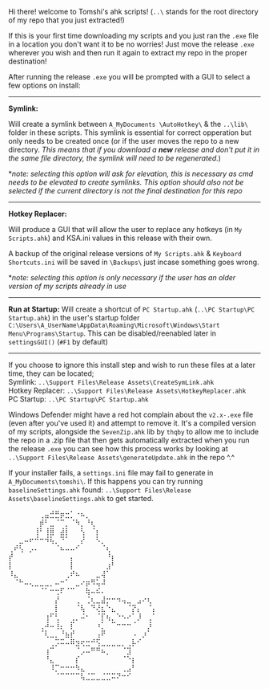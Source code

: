 Hi there! welcome to Tomshi's ahk scripts! (`..\` stands for the root directory of my repo that you just extracted!)

If this is your first time downloading my scripts and you just ran the `.exe` file in a location you don't want it to be no worries! Just move the release `.exe` wherever you wish and then run it again to extract my repo in the proper destination!

After running the release `.exe` you will be prompted with a GUI to select a few options on install:
___

**Symlink:**

Will create a symlink between ``A_MyDocuments \AutoHotkey\`` & the ``..\lib\`` folder in these scripts. This symlink is essential for correct opperation but only needs to be created once (or if the user moves the repo to a new directory. *This means that if you download a **new** release and don't put it in the same file directory, the symlink will need to be regenerated.*)

**note: selecting this option will ask for elevation, this is necessary as cmd needs to be elevated to create symlinks. This option should also not be selected if the current directory is not the final destination for this repo*
___

**Hotkey Replacer:**

Will produce a GUI that will allow the user to replace any hotkeys (in `My Scripts.ahk`) and KSA.ini values in this release with their own.

A backup of the original release versions of `My Scripts.ahk` & `Keyboard Shortcuts.ini` will be saved in `\Backups\` just incase something goes wrong.

**note: selecting this option is only necessary if the user has an older version of my scripts already in use*

___

**Run at Startup:**
Will create a shortcut of `PC Startup.ahk` (`..\PC Startup\PC Startup.ahk`) in the user's startup folder `C:\Users\A_UserName\AppData\Roaming\Microsoft\Windows\Start Menu\Programs\Startup`. This can be disabled/reenabled later in `settingsGUI()` (`#F1` by default)

___

If you choose to ignore this install step and wish to run these files at a later time, they can be located;  
Symlink:            `..\Support Files\Release Assets\CreateSymLink.ahk`  
Hotkey Replacer:    `..\Support Files\Release Assets\HotkeyReplacer.ahk`  
PC Startup:         `..\PC Startup\PC Startup.ahk`  

Windows Defender might have a red hot complain about the `v2.x-.exe` file (even after you've used it) and attempt to remove it. It's a compiled version of my scripts, alongside the `SevenZip.ahk` lib by `thqby` to allow me to include the repo in a .zip file that then gets automatically extracted when you run the release `.exe` you can see how this process works by looking at `..\Support Files\Release Assets\generateUpdate.ahk` in the repo ^.^

If your installer fails, a `settings.ini` file may fail to generate in `A_MyDocuments\tomshi\`. If this happens you can try running `baselineSettings.ahk` found: `..\Support Files\Release Assets\baselineSettings.ahk` to get started.

⠀⠀⠀⠀⠀⠀⢀⣤⣚⣛⡶⣒⡁⠐⠦⡀⠀⠀⠀⠀⠀⠀⠀⠀⠀⠀⠀⠀⠀
⠀⠀⠀⠀⠀⠀⡾⠃⣀⠈⠉⡀⠈⠳⡀⠘⢆⠀⠀⠀⠀⠀⠀⠀⠀⠀⠀⠀⠀
⠀⠀⠀⠀⠀⢸⠃⢸⣿⠀⣼⡇⠀⠀⢣⠀⠈⡆⠀⠀⠀⠀⠀⠀⠀⠀⠀⠀⠀
⠀⠀⣀⠤⠖⠚⠒⠺⢧⡀⠙⠁⠀⠀⡜⠀⠀⠣⡀⠀⠀⠀⠀⠀⠀⠀⠀⠀⠀
⢀⠞⢣⠀⡠⠄⠀⠀⠀⠈⠦⠤⠤⠊⠀⠀⠀⠀⠈⢆⠀⠀⠀⠀⠀⠀⠀⠀⠀
⡞⠀⠀⠀⠀⠀⠀⠀⠀⠀⠀⠀⡄⠀⠀⠀⠀⠀⠀⠘⡆⠀⠀⠀⠀⠀⠀⠀⠀
⡇⠀⠀⠀⠀⠀⠀⠀⠀⠀⠀⠀⡇⠀⠀⠀⠀⠀⠀⣰⠃⠀⠀⠀⠀⠀⠀⠀⠀
⠸⣄⠀⠀⠀⠀⠀⠀⠀⠀⠀⢀⠞⠦⠀⠀⠀⣀⢼⠁⠀⠀⠀⠀⠀⠀⠀⠀⠀
⠀⠈⠓⠤⢄⣀⣀⣀⡀⠤⠒⠁⠀⣀⠔⡶⠻⢥⠼⠀⠀⠀⠀⠀⠀⠀⠀⠀⠀
⠀⠀⠀⠀⠀⠀⠈⠁⠒⢒⠏⠈⠉⠀⠀⢷⠤⠮⠄⠀⠀⠀⠀⠀⠀⠀⠀⠀⠀
⠀⠀⠀⠀⠀⠀⠀⠀⠀⡜⠀⠀⠀⢀⠀⢈⢆⣀⣼⡒⠒⠲⢤⣀⠀⣠⠔⢆⠀
⠀⠀⠀⠀⠀⠀⠀⠀⠀⡇⠀⠀⠀⠈⢧⠀⠙⢜⣆⠑⣄⠀⠀⠈⡝⡄⠀⠈⡄
⠀⠀⠀⠀⠀⠀⠀⢰⠋⢃⠀⠀⢀⡀⠬⠂⠀⠈⡏⢦⡀⠑⠢⠔⠁⡸⠀⢀⠁
⠀⠀⠀⠀⠀⠀⢀⠼⠤⢸⡄⠀⡏⠀⠀⠀⠀⠰⡁⠀⠉⠒⠒⠒⠈⠀⠀⡸⠀
⠀⠀⠀⠀⠀⠀⠈⢇⣀⡀⠘⣦⡞⠀⠀⠀⠀⢠⠟⠀⠀⠀⠀⠀⠠⠀⡰⠁⠀
⠀⠀⠀⠀⠀⠀⠀⠀⢀⡩⠭⠤⠿⣲⢖⣒⠚⢫⣀⣀⣀⣀⡀⢀⡧⠊⠀⠀⠀
⠀⠀⠀⠀⠀⠀⠀⢰⠉⠀⠀⠀⠀⠈⡠⠤⠛⠛⠦⡀⠀⠀⠈⣹⠀⠀⠀⠀⠀
⠀⠀⠀⠀⠀⠀⠀⠘⣄⠀⠀⠀⠀⡎⠀⠀⠀⠀⠀⠀⠀⠀⠈⠑⡆⠀⠀⠀⠀
⠀⠀⠀⠀⠀⠀⠀⠀⠸⡉⠒⠒⠒⠳⣄⠀⠀⠀⠀⠀⠀⠀⢀⣠⠃⠀⠀⠀⠀
⠀⠀⠀⠀⠀⠀⠀⠀⠀⠈⠉⠉⠉⠉⢧⣈⣉⣀⣈⣉⠭⠝⠒⠊⠀⠀⠀⠀⠀